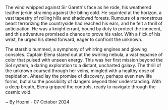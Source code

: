 
The wind whipped against Sir Gareth's face as he rode, his weathered leather jerkin straining against the biting cold. He squinted at the horizon, a vast tapestry of rolling hills and shadowed forests. Rumours of a monstrous beast terrorizing the countryside had reached his ears, and he felt a thrill of anticipation. He was a knight errant, bound by duty to protect the innocent, and this adventure promised a chance to prove his valor. With a flick of his wrist, he urged his steed forward, eager to confront the unknown. 

The starship hummed, a symphony of whirring engines and glowing consoles. Captain Elena stared out at the swirling nebula, a vast expanse of color that pulsed with unseen energy. This was her first mission beyond the Sol system, a daring exploration to a distant, uncharted galaxy. The thrill of the unknown coursed through her veins, mingled with a healthy dose of trepidation. Ahead lay the promise of discovery, perhaps even new life forms, but also the possibility of dangers beyond their understanding. With a deep breath, Elena gripped the controls, ready to navigate through the cosmic void. 

~ By Hozmi - 07 October 2024
